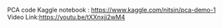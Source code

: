 PCA code Kaggle notebook : https://www.kaggle.com/nitsin/pca-demo-1
Video Link:https://youtu.be/tXXnxjj2wM4
